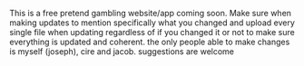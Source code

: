 This is a free pretend gambling website/app coming soon.
Make sure when making updates to mention specifically what you changed and upload every single file when updating regardless of if you changed it or not to make sure everything is updated and coherent.
the only people able to make changes is myself (joseph), cire and jacob.
suggestions are welcome
